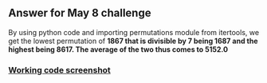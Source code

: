 ## Answer for May 8 challenge
 By using python code and importing permutations module from itertools, we get the lowest permutation of <b>1867<b> that is divisible by 7 being <b>1687</b> and the highest being <b>8617</b>. The average of the two thus comes to <b>5152.0</b>

 ### <u>Working code screenshot</u>